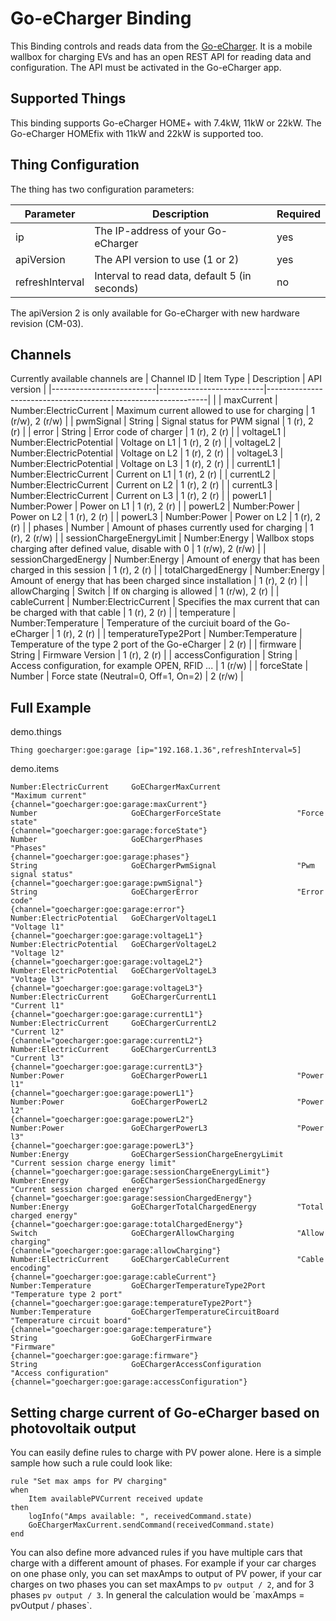 # Go-eCharger Binding

This Binding controls and reads data from the [Go-eCharger](https://go-e.co/).
It is a mobile wallbox for charging EVs and has an open REST API for reading data and configuration.
The API must be activated in the Go-eCharger app.

## Supported Things

This binding supports Go-eCharger HOME+ with 7.4kW, 11kW or 22kW.
The Go-eCharger HOMEfix with 11kW and 22kW is supported too.

## Thing Configuration

The thing has two configuration parameters:

| Parameter       | Description                                   | Required |
|-----------------|-----------------------------------------------|----------|
| ip              | The IP-address of your Go-eCharger            | yes      |
| apiVersion      | The API version to use (1 or 2)               | yes      |
| refreshInterval | Interval to read data, default 5 (in seconds) | no       |

The apiVersion 2 is only available for Go-eCharger with new hardware revision (CM-03).

## Channels

Currently available channels are 
| Channel ID               | Item Type                | Description                                                   | API version       |
|--------------------------|--------------------------|---------------------------------------------------------------|                   |
| maxCurrent               | Number:ElectricCurrent   | Maximum current allowed to use for charging                   | 1 (r/w), 2 (r/w)  |
| pwmSignal                | String                   | Signal status for PWM signal                                  | 1 (r), 2 (r)      |
| error                    | String                   | Error code of charger                                         | 1 (r), 2 (r)      |
| voltageL1                | Number:ElectricPotential | Voltage on L1                                                 | 1 (r), 2 (r)      |
| voltageL2                | Number:ElectricPotential | Voltage on L2                                                 | 1 (r), 2 (r)      |
| voltageL3                | Number:ElectricPotential | Voltage on L3                                                 | 1 (r), 2 (r)      |
| currentL1                | Number:ElectricCurrent   | Current on L1                                                 | 1 (r), 2 (r)      |
| currentL2                | Number:ElectricCurrent   | Current on L2                                                 | 1 (r), 2 (r)      |
| currentL3                | Number:ElectricCurrent   | Current on L3                                                 | 1 (r), 2 (r)      |
| powerL1                  | Number:Power             | Power on L1                                                   | 1 (r), 2 (r)      |
| powerL2                  | Number:Power             | Power on L2                                                   | 1 (r), 2 (r)      |
| powerL3                  | Number:Power             | Power on L2                                                   | 1 (r), 2 (r)      |
| phases                   | Number                   | Amount of phases currently used for charging                  | 1 (r), 2 (r/w)    |
| sessionChargeEnergyLimit | Number:Energy            | Wallbox stops charging after defined value, disable with 0    | 1 (r/w), 2 (r/w)  |
| sessionChargedEnergy     | Number:Energy            | Amount of energy that has been charged in this session        | 1 (r), 2 (r)      |
| totalChargedEnergy       | Number:Energy            | Amount of energy that has been charged since installation     | 1 (r), 2 (r)      |
| allowCharging            | Switch                   | If `ON` charging is allowed                                   | 1 (r/w), 2 (r)    |
| cableCurrent             | Number:ElectricCurrent   | Specifies the max current that can be charged with that cable | 1 (r), 2 (r)      |
| temperature              | Number:Temperature       | Temperature of the curciuit board of the Go-eCharger          | 1 (r), 2 (r)      |
| temperatureType2Port     | Number:Temperature       | Temperature of the type 2 port of the Go-eCharger             | 2 (r)             |
| firmware                 | String                   | Firmware Version                                              | 1 (r), 2 (r)      |
| accessConfiguration      | String                   | Access configuration, for example OPEN, RFID ...              | 1 (r/w)           |
| forceState               | Number                   | Force state  (Neutral=0, Off=1, On=2)                         | 2 (r/w)           |

## Full Example

demo.things

```
Thing goecharger:goe:garage [ip="192.168.1.36",refreshInterval=5]
```

demo.items

```
Number:ElectricCurrent     GoEChargerMaxCurrent                 "Maximum current"                       {channel="goecharger:goe:garage:maxCurrent"}
Number                     GoEChargerForceState                 "Force state"                           {channel="goecharger:goe:garage:forceState"}
Number                     GoEChargerPhases                     "Phases"                                {channel="goecharger:goe:garage:phases"}
String                     GoEChargerPwmSignal                  "Pwm signal status"                     {channel="goecharger:goe:garage:pwmSignal"}
String                     GoEChargerError                      "Error code"                            {channel="goecharger:goe:garage:error"}
Number:ElectricPotential   GoEChargerVoltageL1                  "Voltage l1"                            {channel="goecharger:goe:garage:voltageL1"}
Number:ElectricPotential   GoEChargerVoltageL2                  "Voltage l2"                            {channel="goecharger:goe:garage:voltageL2"}
Number:ElectricPotential   GoEChargerVoltageL3                  "Voltage l3"                            {channel="goecharger:goe:garage:voltageL3"}
Number:ElectricCurrent     GoEChargerCurrentL1                  "Current l1"                            {channel="goecharger:goe:garage:currentL1"}
Number:ElectricCurrent     GoEChargerCurrentL2                  "Current l2"                            {channel="goecharger:goe:garage:currentL2"}
Number:ElectricCurrent     GoEChargerCurrentL3                  "Current l3"                            {channel="goecharger:goe:garage:currentL3"}
Number:Power               GoEChargerPowerL1                    "Power l1"                              {channel="goecharger:goe:garage:powerL1"}
Number:Power               GoEChargerPowerL2                    "Power l2"                              {channel="goecharger:goe:garage:powerL2"}
Number:Power               GoEChargerPowerL3                    "Power l3"                              {channel="goecharger:goe:garage:powerL3"}
Number:Energy              GoEChargerSessionChargeEnergyLimit   "Current session charge energy limit"   {channel="goecharger:goe:garage:sessionChargeEnergyLimit"}
Number:Energy              GoEChargerSessionChargedEnergy       "Current session charged energy"        {channel="goecharger:goe:garage:sessionChargedEnergy"}
Number:Energy              GoEChargerTotalChargedEnergy         "Total charged energy"                  {channel="goecharger:goe:garage:totalChargedEnergy"}
Switch                     GoEChargerAllowCharging              "Allow charging"                        {channel="goecharger:goe:garage:allowCharging"}
Number:ElectricCurrent     GoEChargerCableCurrent               "Cable encoding"                        {channel="goecharger:goe:garage:cableCurrent"}
Number:Temperature         GoEChargerTemperatureType2Port       "Temperature type 2 port"               {channel="goecharger:goe:garage:temperatureType2Port"}
Number:Temperature         GoEChargerTemperatureCircuitBoard    "Temperature circuit board"             {channel="goecharger:goe:garage:temperature"}
String                     GoEChargerFirmware                   "Firmware"                              {channel="goecharger:goe:garage:firmware"}
String                     GoEChargerAccessConfiguration        "Access configuration"                  {channel="goecharger:goe:garage:accessConfiguration"}
```

## Setting charge current of Go-eCharger based on photovoltaik output

You can easily define rules to charge with PV power alone.
Here is a simple sample how such a rule could look like:

```
rule "Set max amps for PV charging"
when
    Item availablePVCurrent received update
then
    logInfo("Amps available: ", receivedCommand.state)
    GoEChargerMaxCurrent.sendCommand(receivedCommand.state)
end
```

You can also define more advanced rules if you have multiple cars that charge with a different amount of phases.
For example if your car charges on one phase only, you can set maxAmps to output of PV power, if your car charges on two phases you can set maxAmps to `pv output / 2`, and for 3 phases `pv output / 3`.
In general the calculation would be ´maxAmps = pvOutput / phases`.
